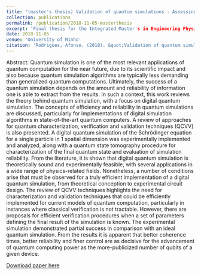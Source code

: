 ```yaml
---
title: "(master's thesis) Validation of quantum simulations - Assessing efficiency and reliability in experimental implementations"
collection: publications
permalink: /publication/2018-11-05-masterthesis
excerpt: 'Final thesis for the Integrated Master's in Engineering Physics.'
date: 2018-11-05
venue: 'University of Minho'
citation: 'Rodrigues, Afonso. (2018). &quot;Validation of quantum simulations.&quot; <i>University of Minho</i>.'
---
```


Abstract: Quantum simulation is one of the most relevant applications of quantum computation for the near future, due to its scientific impact and also because quantum simulation algorithms are typically less demanding than generalized quantum computations. Ultimately, the success of a quantum simulation depends on the amount and reliability of information one is able to extract from the results. In such a context, this work reviews the theory behind quantum simulation, with a focus on digital quantum simulation. The concepts of efficiency and reliability in quantum simulations are discussed, particularly for implementations of digital simulation algorithms in state-of-the-art quantum computers. A review of approaches for quantum characterization, verification and validation techniques (QCVV) is also presented. A digital quantum simulation of the Schrödinger equation for a single particle in 1 spatial dimension was experimentally implemented and analyzed, along with a quantum state tomography procedure for characterization of the final quantum state and evaluation of simulation reliability. From the literature, it is shown that digital quantum simulation is theoretically sound and experimentally feasible, with several applications in a wide range of physics-related fields. Nonetheless, a number of conditions arise that must be observed for a truly efficient implementation of a digital quantum simulation, from theoretical conception to experimental circuit design. The review of QCVV techniques highlights the need for characterization and validation techniques that could be efficiently implemented for current models of quantum computation, particularly in instances where classical verification is not tractable. However, there are proposals for efficient verification procedures when a set of parameters defining the final result of the simulation is known. The experimental simulation demonstrated partial success in comparison with an ideal quantum simulation. From the results it is apparent that better coherence times, better reliability and finer control are as decisive for the advancement of quantum computing power as the more-publicized number of qubits of a given device.

[Download paper here](http://hdl.handle.net/1822/59739)